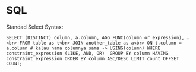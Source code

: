 # SQL

Standad Select Syntax:

`SELECT (DISTINCT) column, a.column, AGG_FUNC(column_or_expression), … <br>
FROM table as t<br>
    JOIN another_table as a<br>
      ON t.column = a.column # kalau nama columnya sama -> USING(column)
    WHERE constraint_expression (LIKE, AND, OR) 
    GROUP BY column
    HAVING constraint_expression
    ORDER BY column ASC/DESC
    LIMIT count OFFSET COUNT;`

